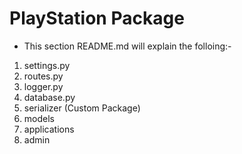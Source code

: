 # PlayStation Package

- This section README.md will explain the folloing:-

1. settings.py
2. routes.py
3. logger.py
4. database.py
5. serializer (Custom Package)
6. models
7. applications
8. admin